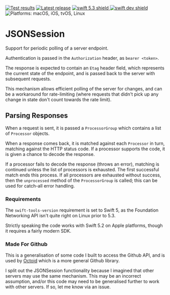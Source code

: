 [comment]: <> (Header Generated by ActionStatus 1.0.2 - 0)

[![Test results][tests shield]][actions] [![Latest release][release shield]][releases] [![swift 5.3 shield] ![swift dev shield]][swift] ![Platforms: macOS, iOS, tvOS, Linux][platforms shield]

[release shield]: https://img.shields.io/github/v/release/elegantchaos/JSONSession
[platforms shield]: https://img.shields.io/badge/platforms-macOS_iOS_tvOS_Linux-lightgrey.svg?style=flat "macOS, iOS, tvOS, Linux"
[tests shield]: https://github.com/elegantchaos/JSONSession/workflows/Tests/badge.svg
[swift 5.3 shield]: https://img.shields.io/badge/swift-5.3-F05138.svg "Swift 5.3"
[swift dev shield]: https://img.shields.io/badge/swift-dev-F05138.svg "Swift dev"

[swift]: https://swift.org
[releases]: https://github.com/elegantchaos/JSONSession/releases
[actions]: https://github.com/elegantchaos/JSONSession/actions

[comment]: <> (End of ActionStatus Header)

# JSONSession

Support for periodic polling of a server endpoint.

Authentication is passed in the `Authorization` header, as `bearer <token>`. 

The response is expected to contain an `Etag` header field, which represents the current state of the endpoint, and is passed back to the server with subsequent requests.

This mechanism allows efficient polling of the server for changes, and can be a workaround for rate-limiting (where requests that didn't pick up any change in state don't count towards the rate limit).

## Parsing Responses

When a request is sent, it is passed a `ProcessorGroup` which contains a list of `Processor` objects. 

When a response comes back, it is matched against each `Processor` in turn, matching against the HTTP status code. If a processor supports the code, it is given a chance to decode the response. 

If a processor fails to decode the response (throws an error), matching is continued unless the list of processors is exhausted. The first successful match ends this process. If all processors are exhausted without success, then the `unprocessed` method of the `ProcessorGroup` is called; this can be used for catch-all error handling.


### Requirements

The `swift-tools-version` requirement is set to Swift 5, as the Foundation Networking API isn't quite right on Linux prior to 5.3. 

Strictly speaking the code works with Swift 5.2 on Apple platforms, though it requires a fairly modern SDK.

### Made For Github

This is a generalisation of some code I built to access the Github API, and is used by [Octoid](https://github.com/elegantchaos/Octoid) which is a more general Github library.

I split out the JSONSession functionality because I imagined that other servers may use the same mechanism. This may be an incorrect assumption, and/or this code may need to be generalised further to work with other servers. If so, let me know via an issue.
